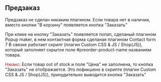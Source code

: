 <h2>Предзаказ</h2>

Предзаказ не сделан никаким плагином. Если товара нет в наличии, вместо кнопки "В корзину" появляется кнопка "Заказать"

При клике на кнопку "Заказать" появляется попап, сделаный плагином Popup maker, в нем контактная форма сделаная плагином Contact form 7
В связке работает скрипт (плагин Custom CSS & JS / Shop(JS)), который заполняет скрытое поле #preorder-product-name названием товара.

<span style="color: #f00;">Нюанс:</span> Если товар out of stock и поле "Цена" не заполнена, то кнопка "Заказать" не отображается.
Это пофикшено в скрипте (плагин Custom CSS & JS / Shop(JS)), принудительно выводится кнопка "Заказать"
